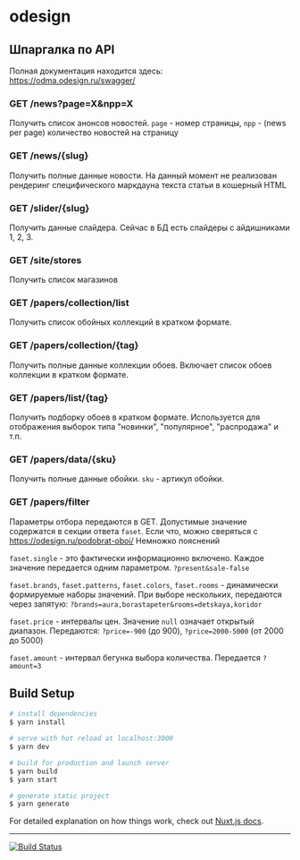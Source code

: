 # odesign

## Шпаргалка по API

Полная документация находится здесь: https://odma.odesign.ru/swagger/

### GET /news?page=X&npp=X
Получить список анонсов новостей. `page` - номер страницы, `npp` - (news per page) количество новостей на страницу

### GET /news/{slug}
Получить полные данные новости. На данный момент не реализован рендеринг специфического маркдауна
текста статьи в кошерный HTML

### GET ​/slider​/{slug}
Получить данные слайдера. Сейчас в БД есть слайдеры с айдишниками 1, 2, 3. 

### GET ​/site​/stores
Получить список магазинов

### GET ​/papers​/collection​/list
Получить список обойных коллекций в кратком формате.

### GET ​/papers​/collection​/{tag}
Получить полные данные коллекции обоев. Включает список обоев коллекции в кратком формате.

### GET ​/papers​/list​/{tag}
Получить подборку обоев в кратком формате. Используется для отображения выборок типа
"новинки", "популярное", "распродажа" и т.п.

### GET ​/papers​/data​/{sku}
Получить полные данные обойки. `sku` - артикул обойки.

### GET /papers/filter
Параметры отбора передаются в GET. Допустимые значение содержатся в секции ответа `faset`.
Если что, можно сверяться с https://odesign.ru/podobrat-oboi/
Немножко пояснений

`faset.single` - это фактически информационно включено. Каждое значение передается одним параметром. `?present&sale-false`

`faset.brands`, `faset.patterns`, `faset.colors`, `faset.rooms` - динамически формируемые наборы значений. При выборе нескольких,
передаются через запятую: `?brands=aura,borastapeter&rooms=detskaya,koridor`

`faset.price` - интервалы цен. Значение `null` означает открытый диапазон. Передаются: `?price=-900` (до 900), `?price=2000-5000` (от 2000 до 5000)

`faset.amount` - интервал бегунка выбора количества. Передается `?amount=3`

## Build Setup

```bash
# install dependencies
$ yarn install

# serve with hot reload at localhost:3000
$ yarn dev

# build for production and launch server
$ yarn build
$ yarn start

# generate static project
$ yarn generate
```

For detailed explanation on how things work, check out [Nuxt.js docs](https://nuxtjs.org).

---

[![Build Status](https://ci.wtp.su/api/badges/ODesign/new-site-2020/status.svg)](https://ci.wtp.su/ODesign/new-site-2020)
